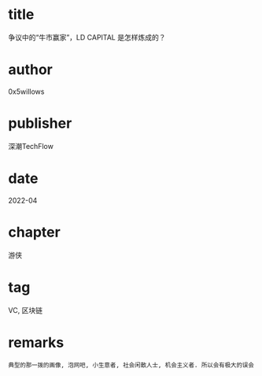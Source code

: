 # title
争议中的“牛市赢家”，LD CAPITAL 是怎样炼成的？

# author
0x5willows

# publisher
深潮TechFlow

# date
2022-04

# chapter
游侠

# tag
VC, 区块链

# remarks
`典型的那一拨的画像, 泡网吧, 小生意者, 社会闲散人士, 机会主义者. 所以会有极大的误会`
